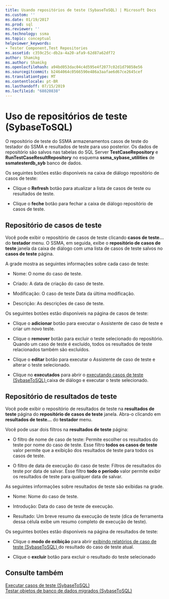 ```yaml
---
title: Usando repositórios de teste (SybaseToSQL) | Microsoft Docs
ms.custom: ''
ms.date: 01/19/2017
ms.prod: sql
ms.reviewer: ''
ms.technology: ssma
ms.topic: conceptual
helpviewer_keywords:
- Tester Component,Test Repositories
ms.assetid: c359c25c-db2a-4a20-afa9-62d87a62df72
author: Shamikg
ms.author: Shamikg
ms.openlocfilehash: a94bd053dac04c4d595e4f2077c02d1d79858e56
ms.sourcegitcommit: b2464064c0566590e486a3aafae6d67ce2645cef
ms.translationtype: MT
ms.contentlocale: pt-BR
ms.lasthandoff: 07/15/2019
ms.locfileid: "68020838"
---
```

# <a name="using-test-repositories-sybasetosql"></a>Uso de repositórios de teste (SybaseToSQL)
O repositório de teste do SSMA armazenamentos casos de teste do testador do SSMA e resultados de teste para uso posterior. Os dados de repositório são salvos nas tabelas do SQL Server **TestCaseRepository** e **RunTestCaseResultRepository** no esquema **ssma_sybase_utilities** de **ssmatesterdb_syb** banco de dados.  
  
Os seguintes botões estão disponíveis na caixa de diálogo repositório de casos de teste:  
  
-   Clique o **Refresh** botão para atualizar a lista de casos de teste ou resultados de teste.  
  
-   Clique o **feche** botão para fechar a caixa de diálogo repositório de casos de teste.  
  
## <a name="test-cases-repository"></a>Repositório de casos de teste  
Você pode exibir o repositório de casos de teste clicando **casos de teste...**  do **testador** menu. O SSMA, em seguida, exibe o **repositório de casos de teste** janela da caixa de diálogo com uma lista de casos de teste salvos no **casos de teste** página.  
  
A grade mostra as seguintes informações sobre cada caso de teste:  
  
-   Nome: O nome do caso de teste.  
  
-   Criado: A data de criação do caso de teste.  
  
-   Modificação: O caso de teste Data da última modificação.  
  
-   Descrição: As descrições de caso de teste.  
  
Os seguintes botões estão disponíveis na página de casos de teste:  
  
-   Clique o **adicionar** botão para executar o Assistente de caso de teste e criar um novo teste.  
  
-   Clique o **remover** botão para excluir o teste selecionado do repositório. Quando um caso de teste é excluído, todos os resultados de teste relacionados também são excluídos.  
  
-   Clique o **editar** botão para executar o Assistente de caso de teste e alterar o teste selecionado.  
  
-   Clique no **executados** para abrir o [executando casos de teste &#40;SybaseToSQL&#41; ](../../ssma/sybase/running-test-cases-sybasetosql.md) caixa de diálogo e executar o teste selecionado.  
  
## <a name="test-results-repository"></a>Repositório de resultados de teste  
Você pode exibir o repositório de resultados de teste na **resultados de teste** página do **repositório de casos de teste** janela. Abra-o clicando em **resultados de teste...**  do **testador** menu.  
  
Você pode usar dois filtros na **resultados de teste** página:  
  
-   O filtro de nome de caso de teste: Permite escolher os resultados do teste por nome do caso de teste. Esse filtro **todos os casos de teste** valor permite que a exibição dos resultados de teste para todos os casos de teste.  
  
-   O filtro de data de execução do caso de teste: Filtros de resultados do teste por data de salvar. Esse filtro **todo o período** valor permite exibir os resultados de teste para qualquer data de salvar.  
  
As seguintes informações sobre resultados de teste são exibidas na grade.  
  
-   Nome: Nome do caso de teste.  
  
-   Introdução: Data do caso de teste de execução.  
  
-   Resultado: Um breve resumo da execução de teste (dica de ferramenta dessa célula exibe um resumo completo de execução de teste).  
  
Os seguintes botões estão disponíveis na página de resultados de teste:  
  
-   Clique o **modo de exibição** para abrir [exibindo relatórios de caso de teste &#40;SybaseToSQL&#41; ](../../ssma/sybase/viewing-test-case-reports-sybasetosql.md) do resultado do caso de teste atual.  
  
-   Clique o **excluir** botão para excluir o resultado do teste selecionado  
  
## <a name="see-also"></a>Consulte também  
[Executar casos de teste &#40;SybaseToSQL&#41;](../../ssma/sybase/running-test-cases-sybasetosql.md)  
[Testar objetos de banco de dados migrados &#40;SybaseToSQL&#41;](../../ssma/sybase/testing-migrated-database-objects-sybasetosql.md)  
  
